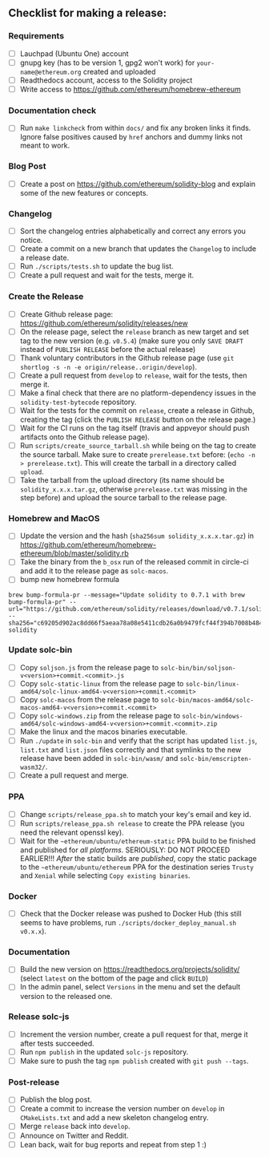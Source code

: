 ## Checklist for making a release:

### Requirements
 - [ ] Lauchpad (Ubuntu One) account
 - [ ] gnupg key (has to be version 1, gpg2 won't work) for `your-name@ethereum.org` created and uploaded
 - [ ] Readthedocs account, access to the Solidity project
 - [ ] Write access to https://github.com/ethereum/homebrew-ethereum

### Documentation check
 - [ ] Run `make linkcheck` from within `docs/` and fix any broken links it finds. Ignore false positives caused by `href` anchors and dummy links not meant to work.

### Blog Post
 - [ ] Create a post on https://github.com/ethereum/solidity-blog and explain some of the new features or concepts.

### Changelog
 - [ ] Sort the changelog entries alphabetically and correct any errors you notice.
 - [ ] Create a commit on a new branch that updates the ``Changelog`` to include a release date.
 - [ ] Run ``./scripts/tests.sh`` to update the bug list.
 - [ ] Create a pull request and wait for the tests, merge it.

### Create the Release
 - [ ] Create Github release page: https://github.com/ethereum/solidity/releases/new
 - [ ] On the release page, select the ``release`` branch as new target and set tag to the new version (e.g. `v0.5.4`) (make sure you only `SAVE DRAFT` instead of `PUBLISH RELEASE` before the actual release)
 - [ ] Thank voluntary contributors in the Github release page (use ``git shortlog -s -n -e origin/release..origin/develop``).
 - [ ] Create a pull request from ``develop`` to ``release``, wait for the tests, then merge it.
 - [ ] Make a final check that there are no platform-dependency issues in the ``solidity-test-bytecode`` repository.
 - [ ] Wait for the tests for the commit on ``release``, create a release in Github, creating the tag (click the `PUBLISH RELEASE` button on the release page.)
 - [ ] Wait for the CI runs on the tag itself (travis and appveyor should push artifacts onto the Github release page).
 - [ ] Run ``scripts/create_source_tarball.sh`` while being on the tag to create the source tarball. Make sure to create ``prerelease.txt`` before: (``echo -n > prerelease.txt``). This will create the tarball in a directory called ``upload``.
 - [ ] Take the tarball from the upload directory (its name should be ``solidity_x.x.x.tar.gz``, otherwise ``prerelease.txt`` was missing in the step before) and upload the source tarball to the release page.

### Homebrew and MacOS
 - [ ] Update the version and the hash (``sha256sum solidity_x.x.x.tar.gz``) in https://github.com/ethereum/homebrew-ethereum/blob/master/solidity.rb
 - [ ] Take the binary from the ``b_osx`` run of the released commit in circle-ci and add it to the release page as ``solc-macos``.
 - [ ] bump new homebrew formula 
```
brew bump-formula-pr --message="Update solidity to 0.7.1 with brew bump-formula-pr" --url="https://github.com/ethereum/solidity/releases/download/v0.7.1/solidity_0.7.1.tar.gz" --sha256="c69205d902ac8dd66f5aeaa78a08e5411cdb26a0b9479fcf44f394b7008b484c" solidity
```

### Update solc-bin
 - [ ] Copy ``soljson.js`` from the release page to ``solc-bin/bin/soljson-v<version>+commit.<commit>.js``
 - [ ] Copy ``solc-static-linux`` from the release page to ``solc-bin/linux-amd64/solc-linux-amd64-v<version>+commit.<commit>``
 - [ ] Copy ``solc-macos`` from the release page to ``solc-bin/macos-amd64/solc-macos-amd64-v<version>+commit.<commit>``
 - [ ] Copy ``solc-windows.zip`` from the release page to ``solc-bin/windows-amd64/solc-windows-amd64-v<version>+commit.<commit>.zip``
 - [ ] Make the linux and the macos binaries executable.
 - [ ] Run ``./update`` in ``solc-bin`` and verify that the script has updated ``list.js``, ``list.txt`` and ``list.json`` files correctly and that symlinks to the new release have been added in ``solc-bin/wasm/`` and ``solc-bin/emscripten-wasm32/``.
 - [ ] Create a pull request and merge.

### PPA
 - [ ] Change ``scripts/release_ppa.sh`` to match your key's email and key id.
 - [ ] Run ``scripts/release_ppa.sh release`` to create the PPA release (you need the relevant openssl key).
 - [ ] Wait for the ``~ethereum/ubuntu/ethereum-static`` PPA build to be finished and published for *all platforms*. SERIOUSLY: DO NOT PROCEED EARLIER!!! *After* the static builds are *published*, copy the static package to the ``~ethereum/ubuntu/ethereum`` PPA for the destination series ``Trusty`` and ``Xenial`` while selecting ``Copy existing binaries``.

### Docker
 - [ ] Check that the Docker release was pushed to Docker Hub (this still seems to have problems, run ``./scripts/docker_deploy_manual.sh v0.x.x``).

### Documentation
 - [ ] Build the new version on https://readthedocs.org/projects/solidity/ (select `latest` on the bottom of the page and click `BUILD`)
 - [ ] In the admin panel, select `Versions` in the menu and set the default version to the released one.

### Release solc-js
 - [ ] Increment the version number, create a pull request for that, merge it after tests succeeded.
 - [ ] Run ``npm publish`` in the updated ``solc-js`` repository.
 - [ ] Make sure to push the tag ``npm publish`` created with ``git push --tags``.

### Post-release
 - [ ] Publish the blog post.
 - [ ] Create a commit to increase the version number on ``develop`` in ``CMakeLists.txt`` and add a new skeleton changelog entry.
 - [ ] Merge ``release`` back into ``develop``.
 - [ ] Announce on Twitter and Reddit.
 - [ ] Lean back, wait for bug reports and repeat from step 1 :)
